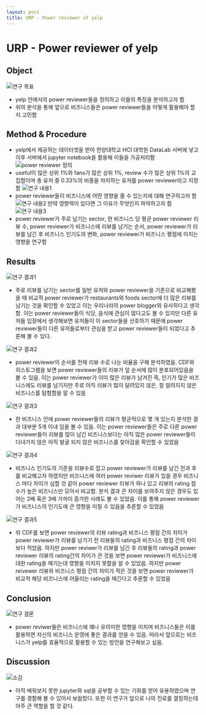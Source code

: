 ```yaml
---
layout: post
title: URP - Power reviewer of yelp
---
```

# URP - Power reviewer of yelp

## Object
  ![연구 목표](https://github.com/zldzmfoq12/zldzmfoq12.github.io/blob/master/images/%EC%8A%AC%EB%9D%BC%EC%9D%B4%EB%93%9C3.PNG?raw=true)
+ yelp 안에서의 power reviewer들을 정의하고 이들의 특징을 분석하고자 함
+ 위의 분석을 통해 앞으로 비즈니스들은 power reviewer들을 어떻게 활용해야 할지 고민함

## Method & Procedure
+ yelp에서 제공하는 데이터셋을 받아 한양대학교 HCI 대학원 DataLab 서버에 넣고 이후 서버에서 jupyter notebook을 활용해 이들을 가공처리함
![power reviewer 정의](https://github.com/zldzmfoq12/zldzmfoq12.github.io/blob/master/images/%EC%8A%AC%EB%9D%BC%EC%9D%B4%EB%93%9C4.PNG?raw=true)
+ useful이 많은 상위 1%와 fans가 많은 상위 1%, review 수가 많은 상위 1%의 교집합이며 총 유저 중 0.33%의 비중을 차지하는 유저를 power reviewer라고 지정함
![연구 내용1](https://github.com/zldzmfoq12/zldzmfoq12.github.io/blob/master/images/%EC%8A%AC%EB%9D%BC%EC%9D%B4%EB%93%9C5.PNG?raw=true)
+ power reviewer들이 비즈니스에 어떤 영향을 줄 수 있는지에 대해 연구하고자 함
![연구 내용2](https://github.com/zldzmfoq12/zldzmfoq12.github.io/blob/master/images/%EC%8A%AC%EB%9D%BC%EC%9D%B4%EB%93%9C6.PNG?raw=true)
만약 영향력이 있다면 그 이유가 무엇인지 파악하고자 함
![연구 내용3](https://github.com/zldzmfoq12/zldzmfoq12.github.io/blob/master/images/%EC%8A%AC%EB%9D%BC%EC%9D%B4%EB%93%9C7.PNG?raw=true)
+ power reviewer가 주로 남기는 sector, 한 비즈니스 당 평균 power reviewer 리뷰 수, power reviewer가 비즈니스에 리뷰를 남기는 순서, power reviewer가 리뷰를 남긴 후 비즈니스 인기도의 변화, power reviewer가 비즈니스 평점에 미치는 영향을 연구함

## Results
![연구 결과1](https://github.com/zldzmfoq12/zldzmfoq12.github.io/blob/master/images/%EC%8A%AC%EB%9D%BC%EC%9D%B4%EB%93%9C8.PNG?raw=true)
+ 주로 리뷰를 남기는 sector를 일반 유저와 power reviewer을 기준으로 비교해봤을 때 비교적 power reviewer가 restaurants와 foods sector에 더 많은 리뷰를 남기는 것을 확인할 수 있었고 이는 우리나라의 power blogger와 유사하다고 생각함. 이는 power reviewer들이 식당, 음식에 관심이 많다고도 볼 수 있지만 다른 유저들 입장에서 생각해보면 유저들이 이 sector들을 선호하기 때문에 power reviewer들이 다른 유저들로부터 관심을 받고 power reviewer들이 되었다고 추론해 볼 수 있다.

![연구 결과2](https://github.com/zldzmfoq12/zldzmfoq12.github.io/blob/master/images/%EC%8A%AC%EB%9D%BC%EC%9D%B4%EB%93%9C9.PNG?raw=true)
+ power reviewer의 순서를 전체 리뷰 수로 나눈 비율을 구해 분석하였음. CDF와 히스토그램을 보면 power reviewer들의 리뷰가 앞 순서에 많이 분포되어있음을 볼 수 있음. 이는 power reviewer가 이미 많은 리뷰가 남겨진 즉, 인기가 많은 비즈니스에도 리뷰를 남기지만 주로 아직 리뷰가 많이 달려있지 않은, 잘 알려지지 않은 비즈니스를 탐험함을 알 수 있음

![연구 결과3](https://github.com/zldzmfoq12/zldzmfoq12.github.io/blob/master/images/%EC%8A%AC%EB%9D%BC%EC%9D%B4%EB%93%9C10.PNG?raw=true)
+ 한 비즈니스 안에 power reviewer들의 리뷰가 평균적으로 몇 개 있는지 분석한 결과 대부분 5개 이내 임을 볼 수 있음. 이는 power reviewer들은 주로 다른 power reviewer들이 리뷰를 많이 남긴 비즈니스보다는 아직 많은 power reviewer들이 다녀가지 않은 아직 발굴 되지 않은 비즈니스를 찾아감을 확인할 수 있었음

![연구 결과4](https://github.com/zldzmfoq12/zldzmfoq12.github.io/blob/master/images/%EC%8A%AC%EB%9D%BC%EC%9D%B4%EB%93%9C11.PNG?raw=true)
+ 비즈니스 인기도의 기준을 리뷰수로 잡고 power reviewer가 리뷰를 남긴 전과 후를 비교해고자 하였지만 비즈니스에 여러 power reviwer 리뷰가 있을 경우 비즈니스 마다 차이가 심할 것 같아 power reviewer 리뷰가 하나 있고 리뷰의 rating 점수가 높은 비즈니스만 모아서 비교함. 분석 결과 큰 차이를 보여주지 않은 경우도 있어는 2배 혹은 3배 가까이 증가한 사례도 볼 수 있었음. 이를 통해 power reviewer가 비즈니스의 인기도에 큰 영향을 미칠 수 있음을 추론할 수 있었음

![연구 결과5](https://github.com/zldzmfoq12/zldzmfoq12.github.io/blob/master/images/%EC%8A%AC%EB%9D%BC%EC%9D%B4%EB%93%9C12.PNG?raw=true)
+ 위 CDF를 보면 power reviewer의 리뷰 rating과 비즈니스 평점 간의 차이가 power reviewer가 리뷰를 남기기 전 리뷰들의 rating과 비즈니스 평점 간의 차이보다 적았음. 하지만 power reviwer가 리뷰를 남긴 후 리뷰들의 rating과 power reviewer 리뷰의 rating간의 차이가 큰 것을 보면 power reviewer가 비즈니스에 대한 rating을 매기는데 영향을 미치지 못함을 알 수 있었음. 하지만 power reivewer 리뷰와 비즈니스 평점 간의 차이가 적은 것을 보면 power reviewer가 비교적 해당 비즈니스에 어울리는 rating을 매긴다고 추론할 수 있었음

## Conclusion
![연구 결론](https://github.com/zldzmfoq12/zldzmfoq12.github.io/blob/master/images/%EC%8A%AC%EB%9D%BC%EC%9D%B4%EB%93%9C13.PNG?raw=true)
+ power reviwer들은 비즈니스에 꽤나 유의미한 영향을 미치며 비즈니스들은 이를 활용하면 자신의 비즈니스 운영에 좋은 결과를 얻을 수 있음. 따라서 앞으로는 비즈니스가 yelp를 효율적으로 활용할 수 있는 방안을 연구해보고 싶음.

## Discussion
![소감](https://github.com/zldzmfoq12/zldzmfoq12.github.io/blob/master/images/%EC%8A%AC%EB%9D%BC%EC%9D%B4%EB%93%9C14.PNG?raw=true)
+ 아직 배워보지 못한 jupyter와 sql을 공부할 수 있는 기회를 얻어 유용하였으며 연구를 경험해 볼 수 있어서 보람찼다. 또한 이 연구가 앞으로 나의 진로를 결정하는데 아주 큰 역할을 할 것 같다.

